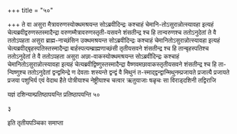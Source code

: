 +++
title = "५०"

+++
ते वा असुरा मैत्रावरुणस्योक्थमश्रयन्त सोऽब्रवीदिन्द्रः कश्चाहं
चेमानि-तोऽसुरान्नोत्स्यावहा इत्यहं
चेत्यब्रवीद्वरुणस्तस्मादैन्द्रा
वरुणम्मैत्रावरुणस्तृती-यसवने शंसतीन्द्र श्च हि तान्वरुणश्च ततोऽनुदेतां
ते वै ततोऽपहता असुरा ब्राह्म-नाच्छंसिन उक्थमश्रयन्त सोऽब्रवीदिन्द्रः कश्चाहं चेमानितोऽसुरान्नोत्स्यावहा इत्यहं
चेत्यब्रवीद्बृहस्पतिस्तस्मादैन्द्रा
बार्हस्पत्यम्ब्राह्मणाच्छंसी तृतीयसवने शंसतीन्द्र श्च हि तान्बृहस्पतिश्च
ततोऽनुदेतां ते वै ततोऽपहता असुरा अछा-वाकस्योक्थमश्रयन्त सोऽब्रवीदिन्द्रः कश्चाहं चेमानितोऽसुरान्नोत्स्यावहा इत्यहं
चेत्यब्रवीद्विष्णुस्तस्मादैन्द्रा
वैष्णवमछावाकस्तृतीयसवने शंसतीन्द्र श्च हि ता-न्विष्णुश्च ततोऽनुदेतां
द्वन्द्वमिन्द्रे ण देवताः शस्यन्ते द्वन्द्वं वै मिथुनं
त-स्माद्द्वन्द्वान्मिथुनम्प्रजायते प्रजात्यै प्रजायते
प्रजया पशुभिर्य एवं वेदाथ हैते पोत्रीयाश्च नेष्ट्रीयाश्च चत्वार
ऋतुयाजाः षळृचः सा विराड्दशिनी तद्विराजि 

यज्ञं दशिन्याम्प्रतिष्ठापयन्ति प्रतिष्ठापयन्ति ५०


   
३

इति तृतीयपञ्चिका समाप्ता

 

 

 
